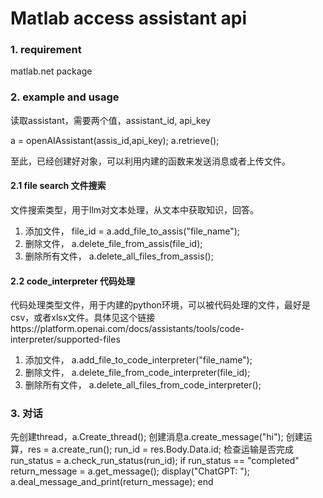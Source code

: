 # Matlab access assistant api 

### 1. requirement

matlab.net package

### 2. example and usage

读取assistant，需要两个值，assistant_id, api_key

a = openAIAssistant(assis_id,api_key);
a.retrieve();

至此，已经创建好对象，可以利用内建的函数来发送消息或者上传文件。

#### 2.1 file search 文件搜索
文件搜索类型，用于llm对文本处理，从文本中获取知识，回答。

1. 添加文件， file_id = a.add_file_to_assis("file_name");
2. 删除文件， a.delete_file_from_assis(file_id);
3. 删除所有文件， a.delete_all_files_from_assis();


#### 2.2 code_interpreter 代码处理
代码处理类型文件，用于内建的python环境，可以被代码处理的文件，最好是csv，或者xlsx文件。具体见这个链接https://platform.openai.com/docs/assistants/tools/code-interpreter/supported-files

1. 添加文件， a.add_file_to_code_interpreter("file_name");
2. 删除文件， a.delete_file_from_code_interpreter(file_id);
3. 删除所有文件， a.delete_all_files_from_code_interpreter();

### 3. 对话
   先创建thread，a.Create_thread();
   创建消息a.create_message("hi"); 
   创建运算，res = a.create_run();
   run_id = res.Body.Data.id;
   检查运输是否完成
    run_status = a.check_run_status(run_id);
    if run_status == "completed"
        return_message = a.get_message();
        display("ChatGPT: ");
        a.deal_message_and_print(return_message);
    end